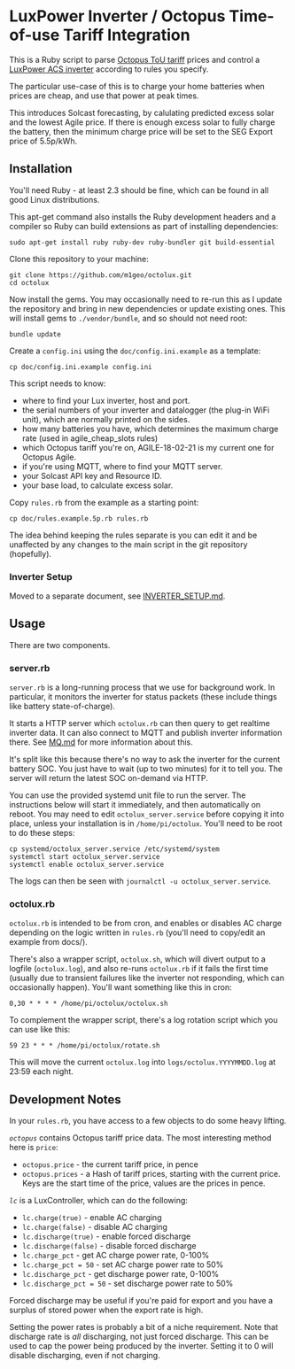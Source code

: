 # LuxPower Inverter / Octopus Time-of-use Tariff Integration

This is a Ruby script to parse [Octopus ToU tariff](https://octopus.energy/agile/) prices and control a [LuxPower ACS inverter](https://www.luxpowertek.com/ac-ess.html) according to rules you specify.

The particular use-case of this is to charge your home batteries when prices are cheap, and use that power at peak times.

This introduces Solcast forecasting, by calulating predicted excess solar and the lowest Agile price.
If there is enough excess solar to fully charge the battery, then the minimum charge price will be set to the SEG Export price of 5.5p/kWh.

## Installation

You'll need Ruby - at least 2.3 should be fine, which can be found in all good Linux distributions.

This apt-get command also installs the Ruby development headers and a compiler so Ruby can build extensions as part of installing dependencies:

```
sudo apt-get install ruby ruby-dev ruby-bundler git build-essential
```

Clone this repository to your machine:

```
git clone https://github.com/m1geo/octolux.git
cd octolux
```

Now install the gems. You may occasionally need to re-run this as I update the repository and bring in new dependencies or update existing ones.  This will install gems to `./vendor/bundle`, and so should not need root:

```
bundle update
```

Create a `config.ini` using the `doc/config.ini.example` as a template:

```
cp doc/config.ini.example config.ini
```

This script needs to know:

* where to find your Lux inverter, host and port.
* the serial numbers of your inverter and datalogger (the plug-in WiFi unit), which are normally printed on the sides.
* how many batteries you have, which determines the maximum charge rate (used in agile_cheap_slots rules)
* which Octopus tariff you're on, AGILE-18-02-21 is my current one for Octopus Agile.
* if you're using MQTT, where to find your MQTT server.
* your Solcast API key and Resource ID.
* your base load, to calculate excess solar.

Copy `rules.rb` from the example as a starting point:

```
cp doc/rules.example.5p.rb rules.rb
```

The idea behind keeping the rules separate is you can edit it and be unaffected by any changes to the main script in the git repository (hopefully).

### Inverter Setup

Moved to a separate document, see [INVERTER_SETUP.md](doc/INVERTER_SETUP.md).


## Usage

There are two components.

### server.rb

`server.rb` is a long-running process that we use for background work. In particular, it monitors the inverter for status packets (these include things like battery state-of-charge).

It starts a HTTP server which `octolux.rb` can then query to get realtime inverter data. It can also connect to MQTT and publish inverter information there. See [MQ.md](doc/MQ.md) for more information about this.

It's split like this because there's no way to ask the inverter for the current battery SOC. You just have to wait (up to two minutes) for it to tell you. The server will return the latest SOC on-demand via HTTP.

You can use the provided systemd unit file to run the server. The instructions below will start it immediately, and then automatically on reboot. You may need to edit `octolux_server.service` before copying it into place, unless your installation is in `/home/pi/octolux`. You'll need to be root to do these steps:

```
cp systemd/octolux_server.service /etc/systemd/system
systemctl start octolux_server.service
systemctl enable octolux_server.service
```

The logs can then be seen with `journalctl -u octolux_server.service`.

### octolux.rb

`octolux.rb` is intended to be from cron, and enables or disables AC charge depending on the logic written in `rules.rb` (you'll need to copy/edit an example from docs/).

There's also a wrapper script, `octolux.sh`, which will divert output to a logfile (`octolux.log`), and also re-runs `octolux.rb` if it fails the first time (usually due to transient failures like the inverter not responding, which can occasionally happen). You'll want something like this in cron:

```
0,30 * * * * /home/pi/octolux/octolux.sh
```

To complement the wrapper script, there's a log rotation script which you can use like this:

```
59 23 * * * /home/pi/octolux/rotate.sh
```

This will move the current `octolux.log` into `logs/octolux.YYYYMMDD.log` at 23:59 each night.


## Development Notes

In your `rules.rb`, you have access to a few objects to do some heavy lifting.

*`octopus`* contains Octopus tariff price data. The most interesting method here is `price`:

  * `octopus.price` - the current tariff price, in pence
  * `octopus.prices` - a Hash of tariff prices, starting with the current price. Keys are the start time of the price, values are the prices in pence.

*`lc`* is a LuxController, which can do the following:

  * `lc.charge(true)` - enable AC charging
  * `lc.charge(false)` - disable AC charging
  * `lc.discharge(true)` - enable forced discharge
  * `lc.discharge(false)` - disable forced discharge
  * `lc.charge_pct` - get AC charge power rate, 0-100%
  * `lc.charge_pct = 50` - set AC charge power rate to 50%
  * `lc.discharge_pct` - get discharge power rate, 0-100%
  * `lc.discharge_pct = 50` - set discharge power rate to 50%

Forced discharge may be useful if you're paid for export and you have a surplus of stored power when the export rate is high.

Setting the power rates is probably a bit of a niche requirement. Note that discharge rate is *all* discharging, not just forced discharge. This can be used to cap the power being produced by the inverter. Setting it to 0 will disable discharging, even if not charging.
